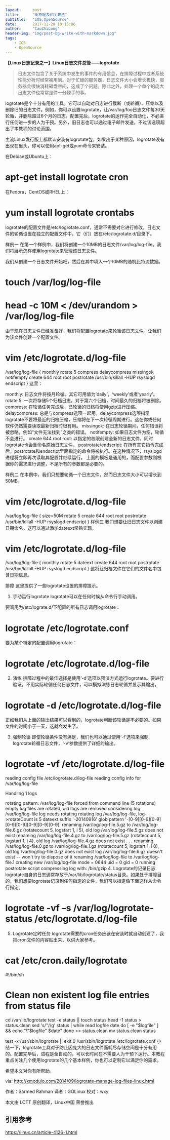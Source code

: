 ```yaml
---
layout:     post
title:      "树原理及相关算法"
subtitle:   "IOS,OpenSource"
date:       2017-12-28 10:15:06
author:     "CaoZhiLong"
header-img: "img/post-bg-write-with-markdown.jpg"
tags:
    - IOS
    - OpenSource
---
```


**【Linux日志记录之一】Linux日志文件总管——logrotate**

> 日志文件包含了关于系统中发生的事件的有用信息，在排障过程中或者系统性能分析时经常被用到。对于忙碌的服务器，日志文件大小会增长极快，服务器会很快消耗磁盘空间，这成了个问题。除此之外，处理一个单个的庞大日志文件也常常是件十分棘手的事。



logrotate是个十分有用的工具，它可以自动对日志进行截断（或轮循）、压缩以及删除旧的日志文件。例如，你可以设置logrotate，让/var/log/foo日志文件每30天轮循，并删除超过6个月的日志。配置完后，logrotate的运作完全自动化，不必进行任何进一步的人为干预。另外，旧日志也可以通过电子邮件发送，不过该选项超出了本教程的讨论范围。



主流Linux发行版上都默认安装有logrotate包，如果出于某种原因，logrotate没有出现在里头，你可以使用apt-get或yum命令来安装。

在Debian或Ubuntu上：

# apt-get install logrotate cron 
在Fedora，CentOS或RHEL上：

# yum install logrotate crontabs 
logrotate的配置文件是/etc/logrotate.conf，通常不需要对它进行修改。日志文件的轮循设置在独立的配置文件中，它（们）放在/etc/logrotate.d/目录下。

样例一
在第一个样例中，我们将创建一个10MB的日志文件/var/log/log-file。我们将展示怎样使用logrotate来管理该日志文件。

我们从创建一个日志文件开始吧，然后在其中填入一个10MB的随机比特流数据。

# touch /var/log/log-file
# head -c 10M < /dev/urandom > /var/log/log-file 
由于现在日志文件已经准备好，我们将配置logrotate来轮循该日志文件。让我们为该文件创建一个配置文件。

# vim /etc/logrotate.d/log-file 
/var/log/log-file {
    monthly
    rotate 5
    compress
    delaycompress
    missingok
    notifempty
    create 644 root root
    postrotate
        /usr/bin/killall -HUP rsyslogd
    endscript
}
这里：

monthly: 日志文件将按月轮循。其它可用值为‘daily’，‘weekly’或者‘yearly’。
rotate 5: 一次将存储5个归档日志。对于第六个归档，时间最久的归档将被删除。
compress: 在轮循任务完成后，已轮循的归档将使用gzip进行压缩。
delaycompress: 总是与compress选项一起用，delaycompress选项指示logrotate不要将最近的归档压缩，压缩将在下一次轮循周期进行。这在你或任何软件仍然需要读取最新归档时很有用。
missingok: 在日志轮循期间，任何错误将被忽略，例如“文件无法找到”之类的错误。
notifempty: 如果日志文件为空，轮循不会进行。
create 644 root root: 以指定的权限创建全新的日志文件，同时logrotate也会重命名原始日志文件。
postrotate/endscript: 在所有其它指令完成后，postrotate和endscript里面指定的命令将被执行。在这种情况下，rsyslogd 进程将立即再次读取其配置并继续运行。
上面的模板是通用的，而配置参数则根据你的需求进行调整，不是所有的参数都是必要的。

样例二
在本例中，我们只想要轮循一个日志文件，然而日志文件大小可以增长到50MB。

# vim /etc/logrotate.d/log-file 
/var/log/log-file {
    size=50M
    rotate 5
    create 644 root root
    postrotate
        /usr/bin/killall -HUP rsyslogd
    endscript
}
样例三
我们想要让旧日志文件以创建日期命名，这可以通过添加dateext常熟实现。

# vim /etc/logrotate.d/log-file 
/var/log/log-file {
    monthly
    rotate 5
    dateext
    create 644 root root
    postrotate
        /usr/bin/killall -HUP rsyslogd
    endscript
}
这将让归档文件在它们的文件名中包含日期信息。

排障
这里提供了一些logrotate设置的排障提示。

1. 手动运行logrotate
logrotate可以在任何时候从命令行手动调用。

要调用为/etc/lograte.d/下配置的所有日志调用logrotate：

# logrotate /etc/logrotate.conf 
要为某个特定的配置调用logrotate：

# logrotate /etc/logrotate.d/log-file 
2. 演练
排障过程中的最佳选择是使用‘-d’选项以预演方式运行logrotate。要进行验证，不用实际轮循任何日志文件，可以模拟演练日志轮循并显示其输出。

# logrotate -d /etc/logrotate.d/log-file 


正如我们从上面的输出结果可以看到的，logrotate判断该轮循是不必要的。如果文件的时间小于一天，这就会发生了。

3. 强制轮循
即使轮循条件没有满足，我们也可以通过使用‘-f’选项来强制logrotate轮循日志文件，‘-v’参数提供了详细的输出。

# logrotate -vf /etc/logrotate.d/log-file 
reading config file /etc/logrotate.d/log-file
reading config info for /var/log/log-file
 
Handling 1 logs
 
rotating pattern: /var/log/log-file  forced from command line (5 rotations)
empty log files are rotated, old logs are removed
considering log /var/log/log-file
  log needs rotating
rotating log /var/log/log-file, log->rotateCount is 5
dateext suffix '-20140916'
glob pattern '-[0-9][0-9][0-9][0-9][0-9][0-9][0-9][0-9]'
renaming /var/log/log-file.5.gz to /var/log/log-file.6.gz (rotatecount 5, logstart 1, i 5),
old log /var/log/log-file.5.gz does not exist
renaming /var/log/log-file.4.gz to /var/log/log-file.5.gz (rotatecount 5, logstart 1, i 4),
old log /var/log/log-file.4.gz does not exist
. . .
renaming /var/log/log-file.0.gz to /var/log/log-file.1.gz (rotatecount 5, logstart 1, i 0),
old log /var/log/log-file.0.gz does not exist
log /var/log/log-file.6.gz doesn't exist -- won't try to dispose of it
renaming /var/log/log-file to /var/log/log-file.1
creating new /var/log/log-file mode = 0644 uid = 0 gid = 0
running postrotate script
compressing log with: /bin/gzip
4. Logrotate的记录日志
logrotate自身的日志通常存放于/var/lib/logrotate/status目录。如果处于排障目的，我们想要logrotate记录到任何指定的文件，我们可以指定像下面这样从命令行指定。

# logrotate -vf –s /var/log/logrotate-status /etc/logrotate.d/log-file
5. Logrotate定时任务
logrotate需要的cron任务应该在安装时就自动创建了，我把cron文件的内容贴出来，以供大家参考。

# cat /etc/cron.daily/logrotate 
#!/bin/sh
 
# Clean non existent log file entries from status file
cd /var/lib/logrotate
test -e status || touch status
head -1 status > status.clean
sed 's/"//g' status | while read logfile date
do
    [ -e "$logfile" ] && echo "\"$logfile\" $date"
done >> status.clean
mv status.clean status
 
test -x /usr/sbin/logrotate || exit 0
/usr/sbin/logrotate /etc/logrotate.conf
小结一下，logrotate工具对于防止因庞大的日志文件而耗尽存储空间是十分有用的。配置完毕后，进程是全自动的，可以长时间在不需要人为干预下运行。本教程重点关注几个使用logrotate的几个基本样例，你也可以定制它以满足你的需求。

希望本文对你有所帮助。

via: http://xmodulo.com/2014/09/logrotate-manage-log-files-linux.html

作者：Sarmed Rahman 译者：GOLinux 校对：wxy

本文由 LCTT 原创翻译，Linux中国 荣誉推出

## 引用参考

https://linux.cn/article-4126-1.html

